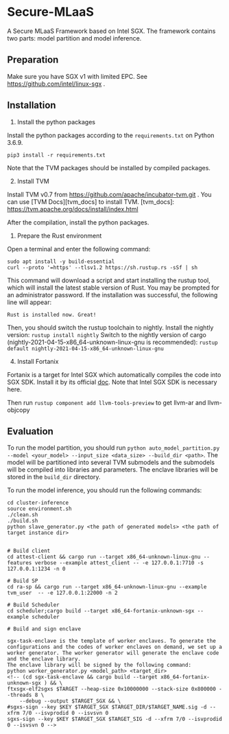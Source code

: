 # Secure-MLaaS
A Secure MLaaS Framework based on Intel SGX.
The framework contains two parts: model partition and model inference.


## Preparation

Make sure you have SGX v1 with limited EPC. See https://github.com/intel/linux-sgx .
## Installation 

1. Install the python packages

Install the python packages according to the `requirements.txt` on Python 3.6.9.

```
pip3 install -r requirements.txt
```

Note that the TVM packages should be installed by compiled packages. 

2. Install TVM

Install TVM v0.7 from https://github.com/apache/incubator-tvm.git . You can use [TVM Docs][tvm_docs] to install TVM.
[tvm_docs]: https://tvm.apache.org/docs/install/index.html

After the compilation, install the python packages.

1. Prepare the Rust environment

Open a terminal and enter the following command:
```
sudo apt install -y build-essential
curl --proto '=https' --tlsv1.2 https://sh.rustup.rs -sSf | sh
```
This command will download a script and start installing the rustup tool, which will install the latest stable version of Rust. You may be prompted for an administrator password.
If the installation was successful, the following line will appear:
```
Rust is installed now. Great!
```

Then, you should switch the rustup toolchain to nightly. 
Install the nightly version:
`rustup install nightly`
Switch to the nightly version of cargo (nightly-2021-04-15-x86_64-unknown-linux-gnu is recommended):
`rustup default nightly-2021-04-15-x86_64-unknown-linux-gnu`

4. Install Fortanix

Fortanix is a target for Intel SGX which automatically compiles the code into SGX SDK. Install it by its official [doc][doc]. Note that Intel SGX SDK is necessary here.

Then run `rustup component add llvm-tools-preview` to get llvm-ar and llvm-objcopy

[doc]: https://edp.fortanix.com/docs/installation/guide/
## Evaluation

To run the model partition, you should run `python auto_model_partition.py --model <your_model> --input_size <data_size> --build_dir <path>`. The model will be partitioned into several TVM submodels and the submodels will be compiled into libraries and parameters. The enclave libraries will be stored in the `build_dir` directory.

To run the model inference, you should run the following commands:
```
cd cluster-inference
source environment.sh
./clean.sh
./build.sh
python slave_generator.py <the path of generated models> <the path of target instance dir>


# Build client
cd attest-client && cargo run --target x86_64-unknown-linux-gnu --features verbose --example attest_client -- -e 127.0.0.1:7710 -s 127.0.0.1:1234 -n 0

# Build SP
cd ra-sp && cargo run --target x86_64-unknown-linux-gnu --example tvm_user  -- -e 127.0.0.1:22000 -n 2

# Build Scheduler
cd scheduler;cargo build --target x86_64-fortanix-unknown-sgx --example scheduler

# Build and sign enclave

sgx-task-enclave is the template of worker enclaves. To generate the configurations and the codes of worker enclaves on demand, we set up a worker generator. The worker generator will generate the enclave code and the enclave library.
The enclave library will be signed by the following command:
python worker_generator.py <model_path> <target_dir>
<!-- (cd sgx-task-enclave && cargo build --target x86_64-fortanix-unknown-sgx ) && \
ftxsgx-elf2sgxs $TARGET --heap-size 0x10000000 --stack-size 0x800000 --threads 8 \
    --debug --output $TARGET_SGX && \
#sgxs-sign --key $KEY $TARGET_SGX $TARGET_DIR/$TARGET_NAME.sig -d --xfrm 7/0 --isvprodid 0 --isvsvn 0
sgxs-sign --key $KEY $TARGET_SGX $TARGET_SIG -d --xfrm 7/0 --isvprodid 0 --isvsvn 0 -->



```

